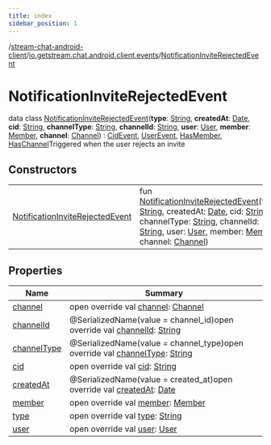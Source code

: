 ```yaml
---
title: index
sidebar_position: 1
---
```

/[stream-chat-android-client](../../index.md)/[io.getstream.chat.android.client.events](../index.md)/[NotificationInviteRejectedEvent](index.md)  
  
  
  
# NotificationInviteRejectedEvent  
data class [NotificationInviteRejectedEvent](index.md)(**type**: [String](https://kotlinlang.org/api/latest/jvm/stdlib/kotlin/-string/index.html), **createdAt**: [Date](https://developer.android.com/reference/kotlin/java/util/Date.html), **cid**: [String](https://kotlinlang.org/api/latest/jvm/stdlib/kotlin/-string/index.html), **channelType**: [String](https://kotlinlang.org/api/latest/jvm/stdlib/kotlin/-string/index.html), **channelId**: [String](https://kotlinlang.org/api/latest/jvm/stdlib/kotlin/-string/index.html), **user**: [User](../../io.getstream.chat.android.client.models/User/index.md), **member**: [Member](../../io.getstream.chat.android.client.models/Member/index.md), **channel**: [Channel](../../io.getstream.chat.android.client.models/Channel/index.md)) : [CidEvent](../CidEvent/index.md), [UserEvent](../UserEvent/index.md), [HasMember](../HasMember/index.md), [HasChannel](../HasChannel/index.md)Triggered when the user rejects an invite  
  
## Constructors  
  
| | |
|---|---|
| <a name="io.getstream.chat.android.client.events/NotificationInviteRejectedEvent/NotificationInviteRejectedEvent/#kotlin.String#java.util.Date#kotlin.String#kotlin.String#kotlin.String#io.getstream.chat.android.client.models.User#io.getstream.chat.android.client.models.Member#io.getstream.chat.android.client.models.Channel/PointingToDeclaration/"></a>[NotificationInviteRejectedEvent](NotificationInviteRejectedEvent.md)| <a name="io.getstream.chat.android.client.events/NotificationInviteRejectedEvent/NotificationInviteRejectedEvent/#kotlin.String#java.util.Date#kotlin.String#kotlin.String#kotlin.String#io.getstream.chat.android.client.models.User#io.getstream.chat.android.client.models.Member#io.getstream.chat.android.client.models.Channel/PointingToDeclaration/"></a>fun [NotificationInviteRejectedEvent](NotificationInviteRejectedEvent.md)(type: [String](https://kotlinlang.org/api/latest/jvm/stdlib/kotlin/-string/index.html), createdAt: [Date](https://developer.android.com/reference/kotlin/java/util/Date.html), cid: [String](https://kotlinlang.org/api/latest/jvm/stdlib/kotlin/-string/index.html), channelType: [String](https://kotlinlang.org/api/latest/jvm/stdlib/kotlin/-string/index.html), channelId: [String](https://kotlinlang.org/api/latest/jvm/stdlib/kotlin/-string/index.html), user: [User](../../io.getstream.chat.android.client.models/User/index.md), member: [Member](../../io.getstream.chat.android.client.models/Member/index.md), channel: [Channel](../../io.getstream.chat.android.client.models/Channel/index.md))|
  
  
## Properties  
  
|  Name |  Summary | 
|---|---|
| <a name="io.getstream.chat.android.client.events/NotificationInviteRejectedEvent/channel/#/PointingToDeclaration/"></a>[channel](channel.md)| <a name="io.getstream.chat.android.client.events/NotificationInviteRejectedEvent/channel/#/PointingToDeclaration/"></a>open override val [channel](channel.md): [Channel](../../io.getstream.chat.android.client.models/Channel/index.md)|
| <a name="io.getstream.chat.android.client.events/NotificationInviteRejectedEvent/channelId/#/PointingToDeclaration/"></a>[channelId](channelId.md)| <a name="io.getstream.chat.android.client.events/NotificationInviteRejectedEvent/channelId/#/PointingToDeclaration/"></a>@SerializedName(value = channel_id)open override val [channelId](channelId.md): [String](https://kotlinlang.org/api/latest/jvm/stdlib/kotlin/-string/index.html)|
| <a name="io.getstream.chat.android.client.events/NotificationInviteRejectedEvent/channelType/#/PointingToDeclaration/"></a>[channelType](channelType.md)| <a name="io.getstream.chat.android.client.events/NotificationInviteRejectedEvent/channelType/#/PointingToDeclaration/"></a>@SerializedName(value = channel_type)open override val [channelType](channelType.md): [String](https://kotlinlang.org/api/latest/jvm/stdlib/kotlin/-string/index.html)|
| <a name="io.getstream.chat.android.client.events/NotificationInviteRejectedEvent/cid/#/PointingToDeclaration/"></a>[cid](cid.md)| <a name="io.getstream.chat.android.client.events/NotificationInviteRejectedEvent/cid/#/PointingToDeclaration/"></a>open override val [cid](cid.md): [String](https://kotlinlang.org/api/latest/jvm/stdlib/kotlin/-string/index.html)|
| <a name="io.getstream.chat.android.client.events/NotificationInviteRejectedEvent/createdAt/#/PointingToDeclaration/"></a>[createdAt](createdAt.md)| <a name="io.getstream.chat.android.client.events/NotificationInviteRejectedEvent/createdAt/#/PointingToDeclaration/"></a>@SerializedName(value = created_at)open override val [createdAt](createdAt.md): [Date](https://developer.android.com/reference/kotlin/java/util/Date.html)|
| <a name="io.getstream.chat.android.client.events/NotificationInviteRejectedEvent/member/#/PointingToDeclaration/"></a>[member](member.md)| <a name="io.getstream.chat.android.client.events/NotificationInviteRejectedEvent/member/#/PointingToDeclaration/"></a>open override val [member](member.md): [Member](../../io.getstream.chat.android.client.models/Member/index.md)|
| <a name="io.getstream.chat.android.client.events/NotificationInviteRejectedEvent/type/#/PointingToDeclaration/"></a>[type](type.md)| <a name="io.getstream.chat.android.client.events/NotificationInviteRejectedEvent/type/#/PointingToDeclaration/"></a>open override val [type](type.md): [String](https://kotlinlang.org/api/latest/jvm/stdlib/kotlin/-string/index.html)|
| <a name="io.getstream.chat.android.client.events/NotificationInviteRejectedEvent/user/#/PointingToDeclaration/"></a>[user](user.md)| <a name="io.getstream.chat.android.client.events/NotificationInviteRejectedEvent/user/#/PointingToDeclaration/"></a>open override val [user](user.md): [User](../../io.getstream.chat.android.client.models/User/index.md)|

